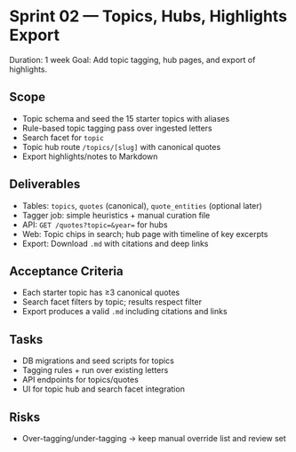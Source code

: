 # Sprint 02 — Topics, Hubs, Highlights Export

Duration: 1 week
Goal: Add topic tagging, hub pages, and export of highlights.

## Scope
- Topic schema and seed the 15 starter topics with aliases
- Rule-based topic tagging pass over ingested letters
- Search facet for `topic`
- Topic hub route `/topics/[slug]` with canonical quotes
- Export highlights/notes to Markdown

## Deliverables
- Tables: `topics`, `quotes` (canonical), `quote_entities` (optional later)
- Tagger job: simple heuristics + manual curation file
- API: `GET /quotes?topic=&year=` for hubs
- Web: Topic chips in search; hub page with timeline of key excerpts
- Export: Download `.md` with citations and deep links

## Acceptance Criteria
- Each starter topic has ≥3 canonical quotes
- Search facet filters by topic; results respect filter
- Export produces a valid `.md` including citations and links

## Tasks
- DB migrations and seed scripts for topics
- Tagging rules + run over existing letters
- API endpoints for topics/quotes
- UI for topic hub and search facet integration

## Risks
- Over-tagging/under-tagging → keep manual override list and review set

